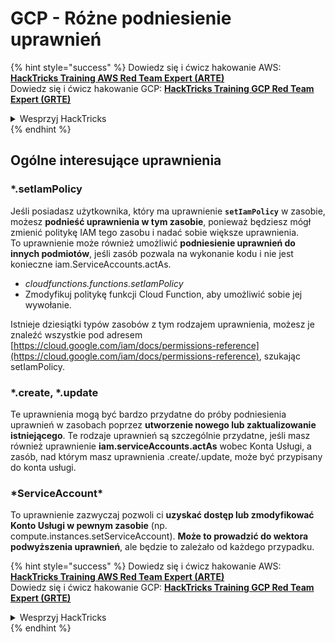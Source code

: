 # GCP - Różne podniesienie uprawnień

{% hint style="success" %}
Dowiedz się i ćwicz hakowanie AWS:<img src="/.gitbook/assets/image.png" alt="" data-size="line">[**HackTricks Training AWS Red Team Expert (ARTE)**](https://training.hacktricks.xyz/courses/arte)<img src="/.gitbook/assets/image.png" alt="" data-size="line">\
Dowiedz się i ćwicz hakowanie GCP: <img src="/.gitbook/assets/image (2).png" alt="" data-size="line">[**HackTricks Training GCP Red Team Expert (GRTE)**<img src="/.gitbook/assets/image (2).png" alt="" data-size="line">](https://training.hacktricks.xyz/courses/grte)

<details>

<summary>Wesprzyj HackTricks</summary>

* Sprawdź [**plany subskrypcyjne**](https://github.com/sponsors/carlospolop)!
* **Dołącz do** 💬 [**grupy Discord**](https://discord.gg/hRep4RUj7f) lub [**grupy telegramowej**](https://t.me/peass) lub **śledź** nas na **Twitterze** 🐦 [**@hacktricks\_live**](https://twitter.com/hacktricks\_live)**.**
* **Dziel się sztuczkami hakerskimi, przesyłając PR-y do** [**HackTricks**](https://github.com/carlospolop/hacktricks) i [**HackTricks Cloud**](https://github.com/carlospolop/hacktricks-cloud) na GitHubie.

</details>
{% endhint %}

## Ogólne interesujące uprawnienia

### \*.setIamPolicy

Jeśli posiadasz użytkownika, który ma uprawnienie **`setIamPolicy`** w zasobie, możesz **podnieść uprawnienia w tym zasobie**, ponieważ będziesz mógł zmienić politykę IAM tego zasobu i nadać sobie większe uprawnienia.\
To uprawnienie może również umożliwić **podniesienie uprawnień do innych podmiotów**, jeśli zasób pozwala na wykonanie kodu i nie jest konieczne iam.ServiceAccounts.actAs.

* _cloudfunctions.functions.setIamPolicy_
* Zmodyfikuj politykę funkcji Cloud Function, aby umożliwić sobie jej wywołanie.

Istnieje dziesiątki typów zasobów z tym rodzajem uprawnienia, możesz je znaleźć wszystkie pod adresem [https://cloud.google.com/iam/docs/permissions-reference](https://cloud.google.com/iam/docs/permissions-reference), szukając setIamPolicy.

### \*.create, \*.update

Te uprawnienia mogą być bardzo przydatne do próby podniesienia uprawnień w zasobach poprzez **utworzenie nowego lub zaktualizowanie istniejącego**. Te rodzaje uprawnień są szczególnie przydatne, jeśli masz również uprawnienie **iam.serviceAccounts.actAs** wobec Konta Usługi, a zasób, nad którym masz uprawnienia .create/.update, może być przypisany do konta usługi.

### \*ServiceAccount\*

To uprawnienie zazwyczaj pozwoli ci **uzyskać dostęp lub zmodyfikować Konto Usługi w pewnym zasobie** (np. compute.instances.setServiceAccount). **Może to prowadzić do wektora podwyższenia uprawnień**, ale będzie to zależało od każdego przypadku.



{% hint style="success" %}
Dowiedz się i ćwicz hakowanie AWS:<img src="/.gitbook/assets/image.png" alt="" data-size="line">[**HackTricks Training AWS Red Team Expert (ARTE)**](https://training.hacktricks.xyz/courses/arte)<img src="/.gitbook/assets/image.png" alt="" data-size="line">\
Dowiedz się i ćwicz hakowanie GCP: <img src="/.gitbook/assets/image (2).png" alt="" data-size="line">[**HackTricks Training GCP Red Team Expert (GRTE)**<img src="/.gitbook/assets/image (2).png" alt="" data-size="line">](https://training.hacktricks.xyz/courses/grte)

<details>

<summary>Wesprzyj HackTricks</summary>

* Sprawdź [**plany subskrypcyjne**](https://github.com/sponsors/carlospolop)!
* **Dołącz do** 💬 [**grupy Discord**](https://discord.gg/hRep4RUj7f) lub [**grupy telegramowej**](https://t.me/peass) lub **śledź** nas na **Twitterze** 🐦 [**@hacktricks\_live**](https://twitter.com/hacktricks\_live)**.**
* **Dziel się sztuczkami hakerskimi, przesyłając PR-y do** [**HackTricks**](https://github.com/carlospolop/hacktricks) i [**HackTricks Cloud**](https://github.com/carlospolop/hacktricks-cloud) na GitHubie.

</details>
{% endhint %}
